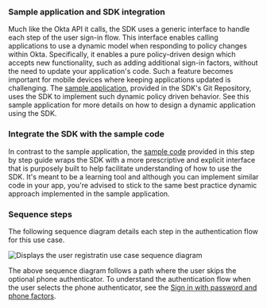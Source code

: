 ### Sample application and SDK integration

Much like the Okta API it calls, the SDK uses a generic interface to handle
each step of the user sign-in flow. This interface enables calling applications
to use a dynamic model when responding to policy changes within Okta. Specifically,
it enables a pure policy-driven design which accepts new functionality,
such as adding additional sign-in factors, without the need to update your
application's code. Such a feature becomes important for mobile devices where
keeping applications updated is challenging. The
[sample application](/docs/guides/oie-embedded-sdk-run-sample/ios/main/),
provided in the SDK's Git Repository, uses the SDK to implement such dynamic policy
driven behavior. See this sample application for more details on how to design
a dynamic application using the SDK.

### Integrate the SDK with the sample code

In contrast to the sample application, the
[sample code](https://github.com/okta/okta-idx-swift/tree/master/Samples/Signin%20Samples)
provided in this step by step guide wraps the SDK with a more prescriptive and explicit interface
that is purposely built to help facilitate understanding of how to use the SDK.
It's meant to be a learning tool and although you can implement similar code in your
app, you're advised to stick to the same best practice dynamic approach implemented
in the sample application.

### Sequence steps

The following sequence diagram details each step in the authentication flow for this use case.

<div class="common-image-format">

![Displays the user registratin use case sequence diagram](/img/oie-embedded-sdk/oie-embedded-sdk-use-case-swift-register-1.png)

</div>

The above sequence diagram follows a path where the user skips the optional phone authenticator.
To understand the authentication flow when the user selects the phone authenticator, see
the [Sign in with password and phone factors](/docs/guides/oie-embedded-sdk-use-case-sign-in-pwd-phone/ios/main/).
